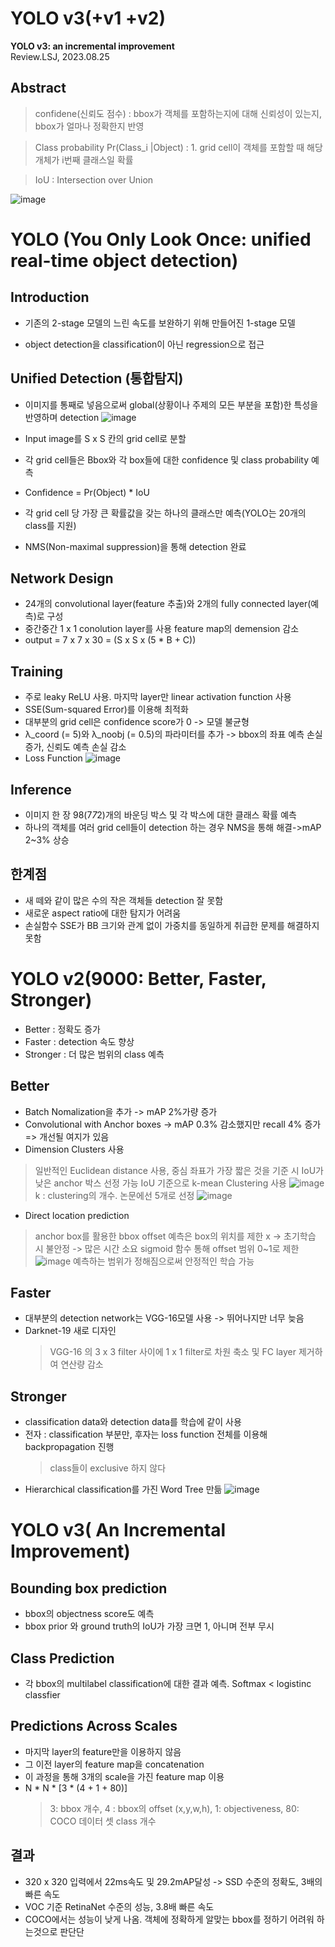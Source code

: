# YOLO v3(+v1 +v2)
**YOLO v3: an incremental improvement**   
Review.LSJ, 2023.08.25   
## Abstract 

> confidene(신뢰도 점수) : bbox가 객체를 포함하는지에 대해 신뢰성이 있는지, bbox가 얼마나 정확한지 반영

> Class probability  Pr(Class_i  |Object)  : 1. grid cell이 객체를 포함할 때 해당 개체가 i번째 클래스일 확률

> IoU : Intersection over Union

![image](https://github.com/sj990710/Thesis_Review/assets/127752372/4a0e4ffd-9d13-48f5-b4cd-d493294b0ac2)
# YOLO (You Only Look Once: unified real-time object detection)

## Introduction
* 기존의 2-stage 모델의 느린 속도를 보완하기 위해 만들어진 1-stage 모델

* object detection을 classification이 아닌 regression으로 접근

## Unified Detection (통합탐지)

* 이미지를 통째로 넣음으로써 global(상황이나 주제의 모든 부분을 포함)한 특성을 반영하며 detection
![image](https://github.com/sj990710/Thesis_Review/assets/127752372/6309213a-8b1d-4ed4-84b0-dd7febf337aa)
* Input image를 S x S 칸의 grid cell로 분할

* 각 grid cell들은 Bbox와 각 box들에 대한 confidence 및 class probability 예측
*  Confidence = Pr(Object) * IoU
*  각 grid cell 당 가장 큰 확률값을 갖는 하나의 클래스만 예측(YOLO는 20개의 class를 지원)
*  NMS(Non-maximal suppression)을 통해 detection 완료

## Network Design
*  24개의 convolutional layer(feature 추출)와 2개의 fully connected layer(예측)로 구성
*  중간중간 1 x 1 conolution layer를 사용 feature map의 demension 감소
*  output = 7 x 7 x 30 = (S x S x (5 * B + C))

## Training
*  주로 leaky ReLU 사용. 마지막 layer만 linear activation function 사용
*  SSE(Sum-squared Error)를 이용해 최적화
*  대부분의 grid cell은 confidence score가 0 -> 모델 불균형
*  λ_coord (= 5)와 λ_noobj (= 0.5)의 파라미터를 추가 -> bbox의 좌표 예측 손실 증가, 신뢰도 예측 손실 감소
*  Loss Function
 ![image](https://github.com/sj990710/Thesis_Review/assets/127752372/f353dec8-b17d-4c6d-a8e4-7d055b443693)

## Inference
*  이미지 한 장 98(7*7*2)개의 바운딩 박스 및 각 박스에 대한 클래스 확률 예측
*  하나의 객체를 여러 grid cell들이 detection 하는 경우 NMS을 통해 해결->mAP 2~3% 상승

## 한계점
*  새 떼와 같이 많은 수의 작은 객체들 detection 잘 못함
*  새로운 aspect ratio에 대한 탐지가 어려움
*  손실함수 SSE가 BB 크기와 관계 없이 가중치를 동일하게 취급한 문제를 해결하지 못함

# YOLO v2(9000: Better, Faster, Stronger)
*  Better : 정확도 증가
*  Faster : detection 속도 향상
*  Stronger : 더 많은 범위의 class 예측

## Better
* Batch Nomalization을 추가 -> mAP 2%가량 증가
* Convolutional with Anchor boxes -> mAP 0.3% 감소했지만 recall 4% 증가 => 개선될 여지가 있음
* Dimension Clusters 사용
>  일반적인  Euclidean distance 사용, 중심 좌표가 가장 짧은 것을 기준 시 IoU가 낮은 anchor 박스 선정 가능
>  IoU 기준으로 k-mean Clustering 사용
![image](https://github.com/sj990710/Thesis_Review/assets/127752372/faaf37f3-2458-4c48-8503-339418c077fd)
>  k : clustering의 개수. 논문에선 5개로 선정
![image](https://github.com/sj990710/Thesis_Review/assets/127752372/a6094704-b8f0-4217-8913-393b93405a1c)
* Direct location prediction
>  anchor box를 활용한 bbox offset 예측은 box의 위치를 제한 x -> 초기학습 시 불안정 -> 많은 시간 소요
>  sigmoid 함수 통해 offset 범위 0~1로 제한
![image](https://github.com/sj990710/Thesis_Review/assets/127752372/86226c14-8e00-4bfb-b634-f9b24eed20bb)
> 예측하는 범위가 정해짐으로써 안정적인 학습 가능

## Faster
* 대부분의 detection network는 VGG-16모델 사용 -> 뛰어나지만 너무 늦음
* Darknet-19 새로 디자인
  >  VGG-16 의 3 x 3 filter 사이에 1 x 1 filter로 차원 축소 및 FC layer 제거하여 연산량 감소

## Stronger
* classification data와 detection data를 학습에 같이 사용
* 전자 : classification 부분만, 후자는 loss function 전체를 이용해 backpropagation 진행
  >  class들이 exclusive 하지 않다
* Hierarchical classification를 가진 Word Tree 만듦
  ![image](https://github.com/sj990710/Thesis_Review/assets/127752372/d44df784-928d-4f8d-8db1-9d10c8c58b9d)

# YOLO v3( An Incremental Improvement)
## Bounding box prediction
* bbox의 objectness score도 예측
* bbox prior 와 ground truth의 IoU가 가장 크면 1, 아니며 전부 무시
## Class Prediction
* 각 bbox의 multilabel classification에 대한 결과 예측. Softmax < logistinc classfier
## Predictions Across Scales
* 마지막 layer의 feature만을 이용하지 않음
* 그 이전 layer의 feature map을 concatenation
* 이 과정을 통해 3개의 scale을 가진 feature map 이용
* N * N * [3 * (4 + 1 + 80)]
  >  3: bbox 개수, 4 : bbox의 offset (x,y,w,h), 1: objectiveness, 80: COCO 데이터 셋 class 개수
## 결과
* 320 x 320 입력에서 22ms속도 및 29.2mAP달성 -> SSD 수준의 정확도, 3배의 빠른 속도
* VOC 기준 RetinaNet 수준의 성능, 3.8배 빠른 속도
* COCO에서는 성능이 낮게 나옴. 객체에 정확하게 알맞는 bbox를 정하기 어려워 하는것으로 판단단
 
